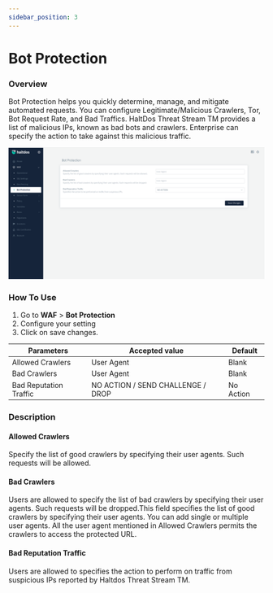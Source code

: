 ```yaml
---
sidebar_position: 3
---
```

# Bot Protection

### Overview
Bot Protection helps you quickly determine, manage, and mitigate automated requests. You can configure Legitimate/Malicious Crawlers, Tor, Bot Request Rate, and Bad Traffics. HaltDos Threat Stream TM provides a list of malicious IPs, known as bad bots and crawlers. Enterprise can specify the action to take against this malicious traffic.

![Bot Protection](/img/community-waf/bot_protection.png)

### How To Use

1. Go to **WAF** > **Bot Protection**
2. Configure your setting
3. Click on save changes.

| Parameters                 | Accepted value                          |  Default  |
|----------------------------|-----------------------------------------|-----------|
| Allowed Crawlers           | User Agent	                             | Blank     |
| Bad Crawlers               | User Agent	                             | Blank     |
| Bad Reputation Traffic	    | NO ACTION / SEND CHALLENGE / DROP	 | No Action |


### Description

#### Allowed Crawlers
Specify the list of good crawlers by specifying their user agents. Such requests will be allowed.

#### Bad Crawlers
Users are allowed to specify the list of bad crawlers by specifying their user agents. Such requests will be dropped.This field specifies the list of good crawlers by specifying their user agents. You can add single or multiple user agents. All the user agent mentioned in Allowed Crawlers permits the crawlers to access the protected URL.

#### Bad Reputation Traffic
Users are allowed to specifies the action to perform on traffic from suspicious IPs reported by Haltdos Threat Stream TM.
